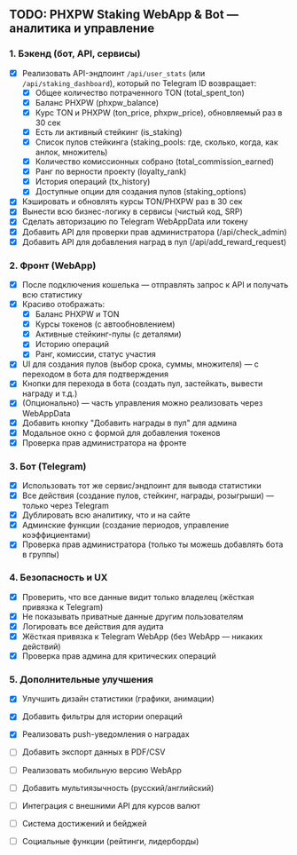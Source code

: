 
## TODO: PHXPW Staking WebApp & Bot — аналитика и управление

### 1. **Бэкенд (бот, API, сервисы)**
- [x] Реализовать API-эндпоинт `/api/user_stats` (или `/api/staking_dashboard`), который по Telegram ID возвращает:
  - [x] Общее количество потраченного TON (total_spent_ton)
  - [x] Баланс PHXPW (phxpw_balance)
  - [x] Курс TON и PHXPW (ton_price, phxpw_price), обновляемый раз в 30 сек
  - [x] Есть ли активный стейкинг (is_staking)
  - [x] Список пулов стейкинга (staking_pools: где, сколько, когда, как анлок, множитель)
  - [x] Количество комиссионных собрано (total_commission_earned)
  - [x] Ранг по верности проекту (loyalty_rank)
  - [x] История операций (tx_history)
  - [x] Доступные опции для создания пулов (staking_options)
- [x] Кэшировать и обновлять курсы TON/PHXPW раз в 30 сек
- [x] Вынести всю бизнес-логику в сервисы (чистый код, SRP)
- [x] Сделать авторизацию по Telegram WebAppData или токену
- [x] Добавить API для проверки прав администратора (/api/check_admin)
- [x] Добавить API для добавления наград в пул (/api/add_reward_request)

### 2. **Фронт (WebApp)**
- [x] После подключения кошелька — отправлять запрос к API и получать всю статистику
- [x] Красиво отображать:
  - [x] Баланс PHXPW и TON
  - [x] Курсы токенов (с автообновлением)
  - [x] Активные стейкинг-пулы (с деталями)
  - [x] Историю операций
  - [x] Ранг, комиссии, статус участия
- [x] UI для создания пулов (выбор срока, суммы, множителя) — с переходом в бота для подтверждения
- [x] Кнопки для перехода в бота (создать пул, застейкать, вывести награду и т.д.)
- [x] (Опционально) — часть управления можно реализовать через WebAppData
- [x] Добавить кнопку "Добавить награды в пул" для админа
- [x] Модальное окно с формой для добавления токенов
- [x] Проверка прав администратора на фронте

### 3. **Бот (Telegram)**
- [x] Использовать тот же сервис/эндпоинт для вывода статистики
- [x] Все действия (создание пулов, стейкинг, награды, розыгрыши) — только через Telegram
- [x] Дублировать всю аналитику, что и на сайте
- [x] Админские функции (создание периодов, управление коэффициентами)
- [x] Проверка прав администратора (только ты можешь добавлять бота в группы)

### 4. **Безопасность и UX**
- [x] Проверить, что все данные видит только владелец (жёсткая привязка к Telegram)
- [x] Не показывать приватные данные другим пользователям
- [x] Логировать все действия для аудита
- [x] Жёсткая привязка к Telegram WebApp (без WebApp — никаких действий)
- [x] Проверка прав админа для критических операций

### 5. **Дополнительные улучшения**
- [x] Улучшить дизайн статистики (графики, анимации)
- [x] Добавить фильтры для истории операций
- [x] Реализовать push-уведомления о наградах
- [ ] Добавить экспорт данных в PDF/CSV
- [ ] Реализовать мобильную версию WebApp
- [ ] Добавить мультиязычность (русский/английский)
- [ ] Интеграция с внешними API для курсов валют
- [ ] Система достижений и бейджей
- [ ] Социальные функции (рейтинги, лидерборды)

